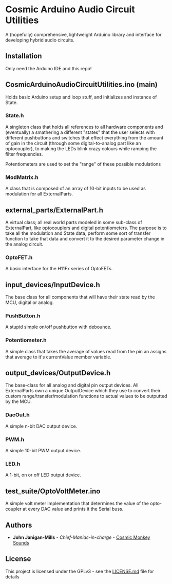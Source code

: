 # Cosmic Arduino Audio Circuit Utilities

A (hopefully) comprehensive, lightweight Arduino library and interface for developing hybrid audio circuits.

## Installation 

Only need the Arduino IDE and this repo!

## CosmicArduinoAudioCircuitUtilities.ino (main)

Holds basic Arduino setup and loop stuff, and initializes and instance of State.

### State.h

A singleton class that holds all references to all hardware components and (eventually) a smathering a different "states" that
the user selects with different pushbuttons and switches that effect everything from the amount of gain in the circuit (through some digital-to-analog part like an optocoupler), to making the LEDs blink crazy colours while ramping the filter frequencies. 

Potentiometers are used to set the "range" of these possible modulations 

### ModMatrix.h

A class that is composed of an array of 10-bit inputs to be used as modulation for all ExternalParts.

## external_parts/ExternalPart.h

A virtual class; all real world parts modeled in some sub-class of ExternalPart, like optocouplers and digital potentiometers. The purpose is to take all the modulation and State data, perform some sort of transfer function to take that data and convert it to the desired parameter change in the analog circuit.

### OptoFET.h

A basic interface for the H11Fx series of OptoFETs.

## input_devices/InputDevice.h

The base class for all components that will have their state read by the MCU, digital or analog. 

### PushButton.h

A stupid simple on/off pushbutton with debounce.

### Potentiometer.h

A simple class that takes the average of values read from the pin an assigns that average to it's currentValue member variable.

## output_devices/OutputDevice.h

The base-class for all analog and digital pin output devices. All ExternalParts own a unique OutputDevice which they use to convert their custom range/transfer/modulation functions to actual values to be outputted by the MCU.

### DacOut.h

A simple n-bit DAC output device.

### PWM.h

A simple 10-bit PWM output device.

### LED.h

A 1-bit, on or off LED output device.

## test_suite/OptoVoltMeter.ino

A simple volt meter implementation that determines the value of the opto-coupler at every DAC value and prints it the Serial buss.

## Authors

* **John Janigan-Mills** - *Chief-Maniac-in-charge* - [Cosmic Monkey Sounds](http://cosmicmonkeysounds.com)

## License

This project is licensed under the GPLv3 - see the [LICENSE.md](LICENSE.md) file for details

